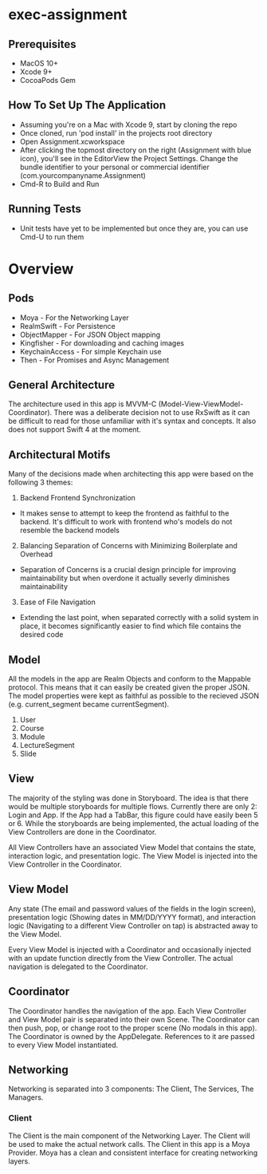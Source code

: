 # exec-assignment

## Prerequisites
- MacOS 10+
- Xcode 9+
- CocoaPods Gem

## How To Set Up The Application
- Assuming you're on a Mac with Xcode 9, start by cloning the repo
- Once cloned, run 'pod install' in the projects root directory
- Open Assignment.xcworkspace
- After clicking the topmost directory on the right (Assignment with blue icon), you'll see in the EditorView the Project Settings. Change the bundle identifier to your personal or commercial identifier (com.yourcompanyname.Assignment)
- Cmd-R to Build and Run

## Running Tests
- Unit tests have yet to be implemented but once they are, you can use Cmd-U to run them

# Overview

## Pods
- Moya - For the Networking Layer
- RealmSwift - For Persistence
- ObjectMapper - For JSON Object mapping
- Kingfisher - For downloading and caching images
- KeychainAccess - For simple Keychain use
- Then - For Promises and Async Management

## General Architecture
The architecture used in this app is MVVM-C (Model-View-ViewModel-Coordinator). There was a deliberate decision not to use RxSwift as it can be difficult to read for those unfamiliar with it's syntax and concepts. It also does not support Swift 4 at the moment.

## Architectural Motifs
Many of the decisions made when architecting this app were based on the following 3 themes:
1. Backend Frontend Synchronization
- It makes sense to attempt to keep the frontend as faithful to the backend. It's difficult to work with frontend who's models do not resemble the backend models
2. Balancing Separation of Concerns with Minimizing Boilerplate and Overhead
- Separation of Concerns is a crucial design principle for improving maintainability but when overdone it actually severly diminishes maintainability
3. Ease of File Navigation
- Extending the last point, when separated correctly with a solid system in place, it becomes significantly easier to find which file contains the desired code

## Model
All the models in the app are Realm Objects and conform to the Mappable protocol. This means that it can easily be created given the proper JSON. The model properties were kept as faithful as possible to the recieved JSON (e.g. current_segment became currentSegment).
1. User
2. Course
3. Module
4. LectureSegment
5. Slide

## View
The majority of the styling was done in Storyboard. The idea is that there would be multiple storyboards for multiple flows. Currently there are only 2: Login and App. If the App had a TabBar, this figure could have easily been 5 or 6. While the storyboards are being implemented, the actual loading of the View Controllers are done in the Coordinator.

All View Controllers have an associated View Model that contains the state, interaction logic, and presentation logic. The View Model is injected into the View Controller in the Coordinator.

## View Model
Any state (The email and password values of the fields in the login screen), presentation logic (Showing dates in MM/DD/YYYY format), and interaction logic (Navigating to a different View Controller on tap) is abstracted away to the View Model.

Every View Model is injected with a Coordinator and occasionally injected with an update function directly from the View Controller. The actual navigation is delegated to the Coordinator. 

## Coordinator
The Coordinator handles the navigation of the app. Each View Controller and View Model pair is separated into their own Scene. The Coordinator can then push, pop, or change root to the proper scene (No modals in this app). The Coordinator is owned by the AppDelegate. References to it are passed to every View Model instantiated. 

## Networking
Networking is separated into 3 components: The Client, The Services, The Managers. 

### Client
The Client is the main component of the Networking Layer. The Client will be used to make the actual network calls. The Client in this app is a Moya Provider. Moya has a clean and consistent interface for creating networking layers.


